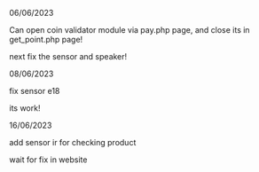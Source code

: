 06/06/2023

Can open coin validator module via pay.php page, 
and close its in get_point.php page!

next fix the sensor and speaker!


08/06/2023

fix sensor e18
 
its work!

16/06/2023

add sensor ir for checking product

wait for fix in website


